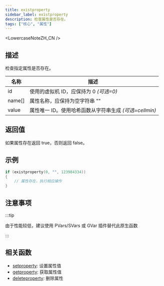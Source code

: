 ```yaml
---
title: existproperty
sidebar_label: existproperty
description: 检查属性是否存在。
tags: ["核心", "属性"]
---
```


<LowercaseNoteZH_CN />

## 描述

检查指定属性是否存在。

| 名称   | 描述                                                   |
| ------ | ------------------------------------------------------ |
| id     | 使用的虚拟机 ID，应保持为 0 _(可选=0)_                 |
| name[] | 属性名称，应保持为空字符串 ""                          |
| value  | 属性唯一 ID。使用哈希函数从字符串生成 _(可选=cellmin)_ |

## 返回值

如果属性存在返回 true，否则返回 false。

## 示例

```c
if (existproperty(0, "", 123984334))
{
    // 属性存在，执行相应操作
}
```

## 注意事项

:::tip

由于性能较低，建议使用 PVars/SVars 或 GVar 插件替代此原生函数

:::

## 相关函数

- [setproperty](setproperty): 设置属性值
- [getproperty](getproperty): 获取属性值
- [deleteproperty](deleteproperty): 删除属性
